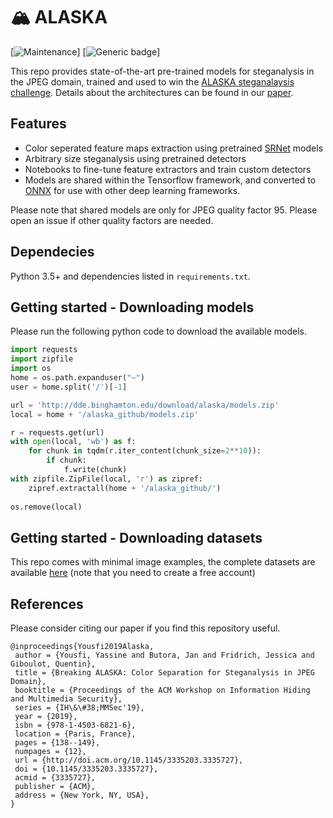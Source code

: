 # 🏔 ALASKA

[![Maintenance](https://img.shields.io/badge/Maintained%3F-yes-green.svg)]
[![Generic badge](https://img.shields.io/badge/Status-Beta-ffa500.svg)]

This repo provides state-of-the-art pre-trained models for steganalysis in the JPEG domain, trained and used to win the [ALASKA steganalaysis challenge](https://alaska.utt.fr/). Details about the architectures can be found in our [paper](http://www.ws.binghamton.edu/fridrich/Research/ALASKA-preprint1.pdf).


## Features

- Color seperated feature maps extraction using pretrained [SRNet](http://www.ws.binghamton.edu/fridrich/Research/SRNet.pdf) models
- Arbitrary size steganalysis using pretrained detectors 
- Notebooks to fine-tune feature extractors and train custom detectors
- Models are shared within the Tensorflow framework, and converted to [ONNX](https://github.com/onnx/onnx) for use with other deep learning frameworks.

Please note that shared models are only for JPEG quality factor 95. Please open an issue if other quality factors are needed.

## Dependecies

Python 3.5+ and dependencies listed in `requirements.txt`.

## Getting started - Downloading models

Please run the following python code to download the available models.

```python
import requests
import zipfile
import os
home = os.path.expanduser("~")
user = home.split('/')[-1]

url = 'http://dde.binghamton.edu/download/alaska/models.zip'
local = home + '/alaska_github/models.zip'

r = requests.get(url)
with open(local, 'wb') as f:
    for chunk in tqdm(r.iter_content(chunk_size=2**10)): 
        if chunk:
            f.write(chunk)
with zipfile.ZipFile(local, 'r') as zipref:
    zipref.extractall(home + '/alaska_github/')
    
os.remove(local)
```

## Getting started - Downloading datasets

This repo comes with minimal image examples, the complete datasets are available [here](https://alaska.utt.fr/#material) (note that you need to create a free account)

## References

Please consider citing our paper if you find this repository useful.

```
@inproceedings{Yousfi2019Alaska,
 author = {Yousfi, Yassine and Butora, Jan and Fridrich, Jessica and Giboulot, Quentin},
 title = {Breaking ALASKA: Color Separation for Steganalysis in JPEG Domain},
 booktitle = {Proceedings of the ACM Workshop on Information Hiding and Multimedia Security},
 series = {IH\&\#38;MMSec'19},
 year = {2019},
 isbn = {978-1-4503-6821-6},
 location = {Paris, France},
 pages = {138--149},
 numpages = {12},
 url = {http://doi.acm.org/10.1145/3335203.3335727},
 doi = {10.1145/3335203.3335727},
 acmid = {3335727},
 publisher = {ACM},
 address = {New York, NY, USA},
} 

```
